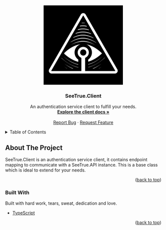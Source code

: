 <div id="top"></div>

<!-- PROJECT LOGO -->
<br />
<div align="center">
  <a href="https://github.com/TheOnlyBeardedBeast/SeeTrue">
    <img width="256px" src="https://github.com/TheOnlyBeardedBeast/SeeTrue/blob/master/SeeTrue.Admin/src/Assets/SeeTrueIcon.png?raw=true" />
  </a>

  <h3 align="center">SeeTrue.Client</h3>

  <p align="center">
    An authentication service client to fulfill your needs.
    <br />
    <a href="https://github.com/TheOnlyBeardedBeast/SeeTrue/blob/master/SeeTrue.Client/docs/modules.md"><strong>Explore the client docs »</strong></a>
    <br />
    <br />
    <a href="https://github.com/TheOnlyBeardedBeast/SeeTrue/issues">Report Bug</a>
    ·
    <a href="https://github.com/TheOnlyBeardedBeast/SeeTrue/issues">Request Feature</a>
  </p>
</div>

<!-- TABLE OF CONTENTS -->
<details>
  <summary>Table of Contents</summary>
  <ol>
    <li>
      <a href="#about-the-project">About The Project</a>
      <ul>
        <li><a href="#built-with">Built With</a></li>
      </ul>
    </li>
  </ol>
</details>

<!-- ABOUT THE PROJECT -->
## About The Project

SeeTrue.Client is an authentication service client, it contains endpoint mapping to communicate with a SeeTrue.API instance. This is a base class which is ideal to extend for your needs.

<p align="right">(<a href="#top">back to top</a>)</p>

### Built With

Built with hard work, tears, sweat, dedication and love.

* [TypeScript](https://www.typescriptlang.org/)

<p align="right">(<a href="#top">back to top</a>)</p>
